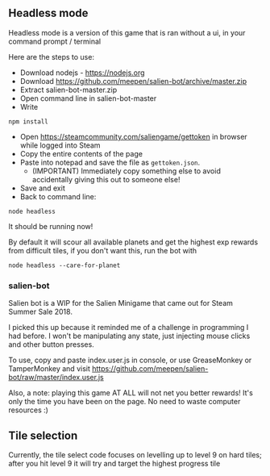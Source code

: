## Headless mode

Headless mode is a version of this game that is ran without a ui, in your command prompt / terminal

Here are the steps to use: 

- Download nodejs - https://nodejs.org
- Download https://github.com/meepen/salien-bot/archive/master.zip
- Extract salien-bot-master.zip
- Open command line in salien-bot-master
- Write 
```
npm install
```
- Open https://steamcommunity.com/saliengame/gettoken in browser while logged into Steam
- Copy the entire contents of the page
- Paste into notepad and save the file as `gettoken.json`. 
  - (IMPORTANT) Immediately copy something else to avoid accidentally giving this out to someone else!
- Save and exit
- Back to command line:
```
node headless
```

It should be running now!

By default it will scour all available planets and get the highest exp rewards from difficult tiles, if you don't want this, run the bot with
```
node headless --care-for-planet
```

### salien-bot

Salien bot is a WIP for the Salien Minigame that came out for Steam Summer Sale 2018.

I picked this up because it reminded me of a challenge in programming I had before. I won't be manipulating any state, just injecting mouse clicks and other button presses.

To use, copy and paste index.user.js in console, or use GreaseMonkey or TamperMonkey and visit https://github.com/meepen/salien-bot/raw/master/index.user.js

Also, a note: playing this game AT ALL will not net you better rewards! It's only the time you have been on the page. No need to waste computer resources :)

## Tile selection

Currently, the tile select code focuses on levelling up to level 9 on hard tiles; after you hit level 9 it will try and target the highest progress tile
